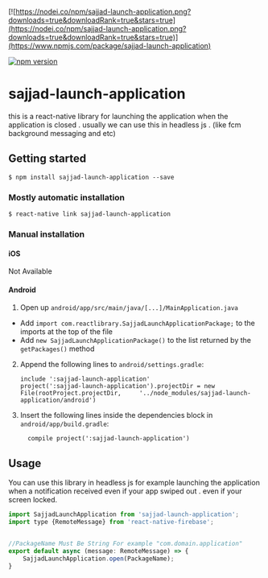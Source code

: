 [![https://nodei.co/npm/sajjad-launch-application.png?downloads=true&downloadRank=true&stars=true](https://nodei.co/npm/sajjad-launch-application.png?downloads=true&downloadRank=true&stars=true)](https://www.npmjs.com/package/sajjad-launch-application)

[![npm version](https://img.shields.io/npm/v/sajjad-blur-overlay.svg)](https://www.npmjs.com/package/sajjad-launch-application)

# sajjad-launch-application
this is a react-native library for launching the application when the application is closed . 
usually we can use this in headless js . (like fcm background messaging and etc)
## Getting started

`$ npm install sajjad-launch-application --save`

### Mostly automatic installation

`$ react-native link sajjad-launch-application`

### Manual installation


#### iOS

Not Available

#### Android

1. Open up `android/app/src/main/java/[...]/MainApplication.java`
  - Add `import com.reactlibrary.SajjadLaunchApplicationPackage;` to the imports at the top of the file
  - Add `new SajjadLaunchApplicationPackage()` to the list returned by the `getPackages()` method
2. Append the following lines to `android/settings.gradle`:
  	```
  	include ':sajjad-launch-application'
  	project(':sajjad-launch-application').projectDir = new File(rootProject.projectDir, 	'../node_modules/sajjad-launch-application/android')
  	```
3. Insert the following lines inside the dependencies block in `android/app/build.gradle`:
  	```
      compile project(':sajjad-launch-application')
  	```


## Usage

You can use this library in headless js for example launching the application when a notification received even if your app swiped out . even if your screen locked.

```javascript
import SajjadLaunchApplication from 'sajjad-launch-application';
import type {RemoteMessage} from 'react-native-firebase';


//PackageName Must Be String For example "com.domain.application"
export default async (message: RemoteMessage) => {
    SajjadLaunchApplication.open(PackageName);
}


